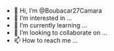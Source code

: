 - 👋 Hi, I’m @Boubacar27Camara
- 👀 I’m interested in ...
- 🌱 I’m currently learning ...
- 💞️ I’m looking to collaborate on ...
- 📫 How to reach me ...

<!---
Boubacar27Camara/Boubacar27Camara is a ✨ special ✨ repository because its `README.md` (this file) appears on your GitHub profile.
You can click the Preview link to take a look at your changes.
--->
